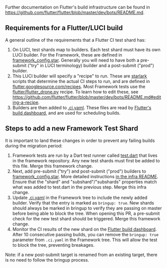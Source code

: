 Further documentation on Flutter's build infrastructure can be found in <https://github.com/flutter/flutter/blob/master/dev/bots/README.md>.

## Requirements for a Flutter/LUCI build

A general outline of the requirements that a Flutter CI test shard has:

1. On LUCI, test shards map to builders. Each test shard must have its own LUCI builder. For the Framework, these are defined in [framework_config.star](https://flutter.googlesource.com/infra/+/refs/heads/main/config/framework_config.star). Generally you will need to have both a pre-submit ("try" in LUCI terminology) builder and a post-submit ("prod") builder.
1. This LUCI builder will specify a "recipe" to run. These are [starlark](https://github.com/bazelbuild/starlark) scripts that determine the actual CI steps to run, and are defined in [flutter.googlesource.com/recipes](https://flutter.googlesource.com/recipes). Most Framework tests use the [flutter/flutter_drone.py](https://flutter.googlesource.com/recipes/+/refs/heads/master/recipes/flutter/flutter_drone.py) recipe. To learn how to edit these, see <https://github.com/flutter/flutter/blob/master/dev/bots/README.md#editing-a-recipe>.
1. Builders are then added to [.ci.yaml](https://github.com/flutter/flutter/blob/master/.ci.yaml). These files are read by [Flutter's build dashboard](https://flutter-dashboard.appspot.com/#/build), and are used for scheduling builds.

## Steps to add a new Framework Test Shard

It is important to land these changes in order to prevent any failing builds during the migration period:

1. Framework tests are run by a Dart test runner called [test.dart](https://github.com/flutter/flutter/blob/master/dev/bots/test.dart) that lives in the framework repository. Any new test shards must first be added to this file. Merge this framework change.
1. Next, add pre-submit ("try") and post-submit ("prod") builders to [framework_config.star](https://flutter.googlesource.com/infra/+/refs/heads/main/config/framework_config.star). More detailed instructions [in the infra README](https://flutter.googlesource.com/infra/+/refs/heads/main/README.md#adding-new-framework-test-shards). Ensure that the "shard" and "subshard"/"subshards" properties match what was added to test.dart in the previous step. Merge this infra change.
1. Update [.ci.yaml](https://github.com/flutter/flutter/blob/master/.ci.yaml) in the Framework tree to include the newly added builder. Verify that the entry is marked as `bringup: true`. New shards should always be marked in bringup to verify they are passing on master before being able to block the tree. When opening this PR, a pre-submit check for the new test shard should be triggered. Merge this framework change.
1. Monitor the CI results of the new shard on the [Flutter build dashboard](https://flutter-dashboard.appspot.com/#/build). After 10 consecutive passing builds, you can remove the `bringup: true` parameter from `.ci.yaml` in the Framework tree. This will allow the test to block the tree, preventing breakages.

Note: if a new post-submit target is renamed from an existing target, there is no need to follow the bringup process.